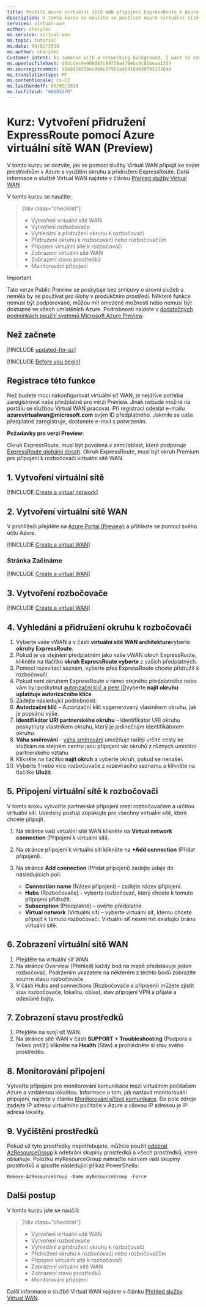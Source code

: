 ```yaml
---
title: Použití Azure virtuální sítě WAN připojení ExpressRoute k Azure a místním prostředí | Dokumentace Microsoftu
description: V tomto kurzu se naučíte se používat Azure virtuální sítě WAN připojení ExpressRoute k Azure a místním prostředí.
services: virtual-wan
author: cherylmc
ms.service: virtual-wan
ms.topic: tutorial
ms.date: 04/02/2019
ms.author: cherylmc
Customer intent: As someone with a networking background, I want to connect my corporate on-premises network(s) to my VNets using Virtual WAN and ExpressRoute.
ms.openlocfilehash: d43cdec9e906087c98759a478ebc0c86beaa1354
ms.sourcegitcommit: 18a0d58358ec860c87961a45d10403079113164d
ms.translationtype: MT
ms.contentlocale: cs-CZ
ms.lasthandoff: 06/05/2019
ms.locfileid: "66693270"
---
```

# <a name="tutorial-create-an-expressroute-association-using-azure-virtual-wan-preview"></a>Kurz: Vytvoření přidružení ExpressRoute pomocí Azure virtuální sítě WAN (Preview)

V tomto kurzu se dozvíte, jak se pomocí služby Virtual WAN připojit ke svým prostředkům v Azure s využitím okruhu a přidružení ExpressRoute. Další informace o službě Virtual WAN najdete v článku [Přehled služby Virtual WAN](virtual-wan-about.md)

V tomto kurzu se naučíte:

> [!div class="checklist"]
> * Vytvoření virtuální sítě WAN
> * Vytvoření rozbočovače
> * Vyhledání a přidružení okruhu k rozbočovači
> * Přidružení okruhu k rozbočovači nebo rozbočovačům
> * Připojení virtuální sítě k rozbočovači
> * Zobrazení virtuální sítě WAN
> * Zobrazení stavu prostředků
> * Monitorování připojení

> [!IMPORTANT]
> Tato verze Public Preview se poskytuje bez smlouvy o úrovni služeb a neměla by se používat pro úlohy v produkčním prostředí. Některé funkce nemusí být podporované, můžou mít omezené možnosti nebo nemusí být dostupné ve všech umístěních Azure. Podrobnosti najdete v [dodatečných podmínkách použití systémů Microsoft Azure Preview](https://azure.microsoft.com/support/legal/preview-supplemental-terms/).
>

## <a name="before-you-begin"></a>Než začnete

[!INCLUDE [updated-for-az](../../includes/updated-for-az.md)]

[!INCLUDE [Before you begin](../../includes/virtual-wan-tutorial-vwan-before-include.md)]

## <a name="register"></a>Registrace této funkce

Než budete moci nakonfigurovat virtuální síť WAN, je nejdříve potřeba zaregistrovat vaše předplatné pro verzi Preview. Jinak nebude možné na portálu se službou Virtual WAN pracovat. Při registraci odeslat e-mailu **azurevirtualwan\@microsoft.com** svým ID předplatného. Jakmile se vaše předplatné zaregistruje, dostanete e-mail s potvrzením.

**Požadavky pro verzi Preview:**

Okruh ExpressRoute, musí být povolená v zemi/oblast, která podporuje [ExpressRoute globální dosah](https://docs.microsoft.com/azure/expressroute/expressroute-faqs#where-is-expressroute-global-reach-supported).
Okruh ExpressRoute, musí být okruh Premium pro připojení k rozbočovači virtuální sítě WAN. 

## <a name="vnet"></a>1. Vytvoření virtuální sítě

[!INCLUDE [Create a virtual network](../../includes/virtual-wan-tutorial-vnet-include.md)]

## <a name="openvwan"></a>2. Vytvoření virtuální sítě WAN

V prohlížeči přejděte na [Azure Portal (Preview)](https://aka.ms/azurevirtualwanpreviewfeatures) a přihlaste se pomocí svého účtu Azure.

[!INCLUDE [Create a virtual WAN](../../includes/virtual-wan-tutorial-vwan-include.md)]

### <a name="getting-started-page"></a>Stránka Začínáme

[!INCLUDE [Create a virtual WAN](../../includes/virtual-wan-tutorial-gettingstarted-include.md)]

## <a name="hub"></a>3. Vytvoření rozbočovače

[!INCLUDE [Create a virtual WAN](../../includes/virtual-wan-tutorial-hub-include.md)]

## <a name="hub"></a>4. Vyhledání a přidružení okruhu k rozbočovači

1. Vyberte vaše vWAN a v části **virtuální sítě WAN architektura**vyberte **okruhy ExpressRoute**.
1. Pokud je ve stejném předplatném jako vaše vWAN okruh ExpressRoute, klikněte na tlačítko **okruh ExpressRoute vyberte** z vašich předplatných. 
1. Pomocí rozevírací seznam, vyberte přes ExpressRoute chcete přidružit k rozbočovači.
1. Pokud není okruhem ExpressRoute v rámci stejného předplatného nebo vám byl poskytnut [autorizační klíč a peer ID](../expressroute/expressroute-howto-linkvnet-portal-resource-manager.md)vyberte **najít okruhu uplatňuje autorizačního klíče**
1. Zadejte následující podrobnosti:
1. **Autorizační klíč** – Autorizační klíč vygenerovaný vlastníkem okruhu, jak je popsáno výše.
1. **Identifikátor URI partnerského okruhu** – Identifikátor URI okruhu poskytnutý vlastníkem okruhu, který je jedinečným identifikátorem okruhu.
1. **Váha směrování** - [váha směrování](../expressroute/expressroute-optimize-routing.md) umožňuje raději určité cesty ke složkám na stejném centru jsou připojeni víc okruhů z různých umístění partnerského vztahu
1. Klikněte na tlačítko **najít okruh** a vyberte okruh, pokud se nenašel.
1. Vyberte 1 nebo více rozbočovače z rozevíracího seznamu a klikněte na tlačítko **Uložit**.

## <a name="vnet"></a>5. Připojení virtuální sítě k rozbočovači

V tomto kroku vytvoříte partnerské připojení mezi rozbočovačem a určitou virtuální sítí. Uvedený postup zopakujte pro všechny virtuální sítě, které chcete připojit.

1. Na stránce vaší virtuální sítě WAN klikněte na **Virtual network connection** (Připojení k virtuální síti).
2. Na stránce připojení k virtuální síti klikněte na **+Add connection** (Přidat připojení).
3. Na stránce **Add connection** (Přidat připojení) zadejte údaje do následujících polí:

    * **Connection name** (Název připojení) – zadejte název připojení.
    * **Hubs** (Rozbočovače) – vyberte rozbočovač, který chcete k tomuto připojení přidružit.
    * **Subscription** (Předplatné) – ověřte předplatné.
    * **Virtual network** (Virtuální síť) – vyberte virtuální síť, kterou chcete připojit k tomuto rozbočovači. Virtuální síť nesmí mít existující bránu virtuální sítě.


## <a name="viewwan"></a>6. Zobrazení virtuální sítě WAN

1. Přejděte na virtuální síť WAN.
2. Na stránce Overview (Přehled) každý bod na mapě představuje jeden rozbočovač. Podržením ukazatele na některém z těchto bodů zobrazíte souhrn stavu rozbočovače.
3. V části Hubs and connections (Rozbočovače a připojení) můžete zjistit stav rozbočovače, lokalitu, oblast, stav připojení VPN a přijaté a odeslané bajty.

## <a name="viewhealth"></a>7. Zobrazení stavu prostředků

1. Přejděte na svoji síť WAN.
2. Na stránce sítě WAN v části **SUPPORT + Troubleshooting** (Podpora a řešení potíží) klikněte na **Health** (Stav) a prohlédněte si stav svého prostředku.

## <a name="connectmon"></a>8. Monitorování připojení

Vytvořte připojení pro monitorování komunikace mezi virtuálním počítačem Azure a vzdálenou lokalitou. Informace o tom, jak nastavit monitorování připojení, najdete v článku [Monitorování síťové komunikace](~/articles/network-watcher/connection-monitor.md). Do pole zdroje zadejte IP adresu virtuálního počítače v Azure a cílovou IP adresou je IP adresa lokality.

## <a name="cleanup"></a>9. Vyčištění prostředků

Pokud už tyto prostředky nepotřebujete, můžete použít [odebrat AzResourceGroup](/powershell/module/az.resources/remove-azresourcegroup) k odebrání skupiny prostředků a všech prostředků, které obsahuje. Položku myResourceGroup nahraďte názvem vaší skupiny prostředků a spusťte následující příkaz PowerShellu:

```azurepowershell-interactive
Remove-AzResourceGroup -Name myResourceGroup -Force
```

## <a name="next-steps"></a>Další postup

V tomto kurzu jste se naučili:

> [!div class="checklist"]
> * Vytvoření virtuální sítě WAN
> * Vytvoření rozbočovače
> * Vyhledání a přidružení okruhu k rozbočovači
> * Přidružení okruhu k rozbočovači nebo rozbočovačům
> * Připojení virtuální sítě k rozbočovači
> * Zobrazení virtuální sítě WAN
> * Zobrazení stavu prostředků
> * Monitorování připojení

Další informace o službě Virtual WAN najdete v článku [Přehled služby Virtual WAN](virtual-wan-about.md).
